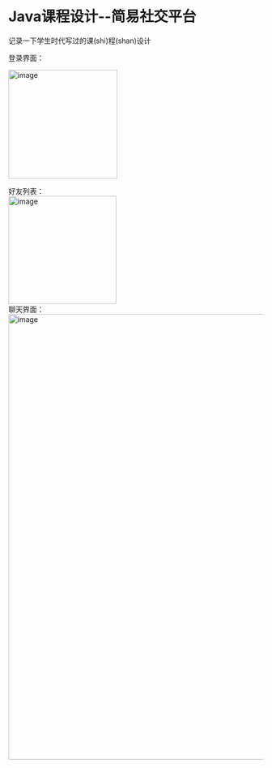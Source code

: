 # Java课程设计--简易社交平台
记录一下学生时代写过的课(shi)程(shan)设计

登录界面：<div>
<img width="215" alt="image" src="https://github.com/2249899756/Course-Design/assets/94681217/1200e019-7027-4cea-a37d-13b92a7b383e">
<div>好友列表：<div>
<img width="213" alt="image" src="https://github.com/2249899756/Course-Design/assets/94681217/d3b5bbd6-75c8-41c6-a542-aadcc38f5822">
<div>聊天界面：<div>
<img width="879" alt="image" src="https://github.com/2249899756/Course-Design/assets/94681217/592f651c-ff67-42f0-8c45-8cf331c8f8a8">
